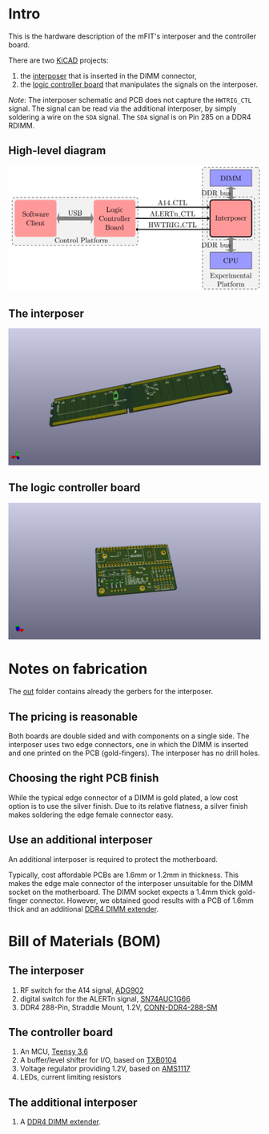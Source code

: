 # Intro

This is the hardware description of the mFIT's interposer and the controller board.

There are two [KiCAD](https://www.kicad.org/) projects:

1. the [interposer](./interposer/) that is inserted in the DIMM connector,
1. the [logic controller board](./control-board/) that manipulates the signals on the interposer.

*Note*: The interposer schematic and PCB does not capture the ``HWTRIG_CTL`` signal.
The signal can be read via the additional interposer, by simply
soldering a wire on the ``SDA`` signal.
The ``SDA`` signal is on Pin 285 on a DDR4 RDIMM.

## High-level diagram
[![mFIT Diagram](./binary/diagram.png)](./binary/diagram.png)

## The interposer

[![The interposer, 3D Rendering](./binary/interposer.png)](./binary/interposer.png)

## The logic controller board

[![The logic controller board, 3D Rendering](./binary/controller.png)](./binary/controller.png)


# Notes on fabrication

The [out](../binary/) folder contains already the gerbers for the interposer.

## The pricing is reasonable

Both boards are double sided and with components on a single side.
The interposer uses two edge connectors, one in which the DIMM is inserted and
one printed on the PCB (gold-fingers).
The interposer has no drill holes.

## Choosing the right PCB finish

While the typical edge connector of a DIMM is gold plated, a low cost option is
to use the silver finish.
Due to its relative flatness, a silver finish makes soldering the edge
female connector easy.

## Use an additional interposer
An additional interposer is required to protect the motherboard.

Typically, cost affordable PCBs are 1.6mm or 1.2mm in thickness.
This makes the edge male connector of the interposer unsuitable for the DIMM
socket on the motherboard.
The DIMM socket expects a 1.4mm thick gold-finger connector.
However, we obtained good results with a PCB of 1.6mm thick and an additional
[DDR4 DIMM extender](https://mfactors.com/jet-5601ah-ddr4-288-extender/).

# Bill of Materials (BOM)

## The interposer
 1. RF switch for the A14 signal, [ADG902](https://www.analog.com/en/products/adg902.html)
 1. digital switch for the ALERTn signal, [SN74AUC1G66](https://www.ti.com/product/SN74AUC1G66)
 1. DDR4 288-Pin, Straddle Mount, 1.2V, [CONN-DDR4-288-SM](http://www.adexelec.com/connectors)

## The controller board
 1. An MCU, [Teensy 3.6](https://www.pjrc.com/store/teensy36.html)
 1. A buffer/level shifter for I/O, based on [TXB0104](https://www.sparkfun.com/products/11771)
 1. Voltage regulator providing 1.2V, based on [AMS1117](http://www.advanced-monolithic.com/pdf/ds1117.pdf)
 1. LEDs, current limiting resistors

## The additional interposer

 1. A [DDR4 DIMM extender](https://mfactors.com/jet-5601ah-ddr4-288-extender/).
